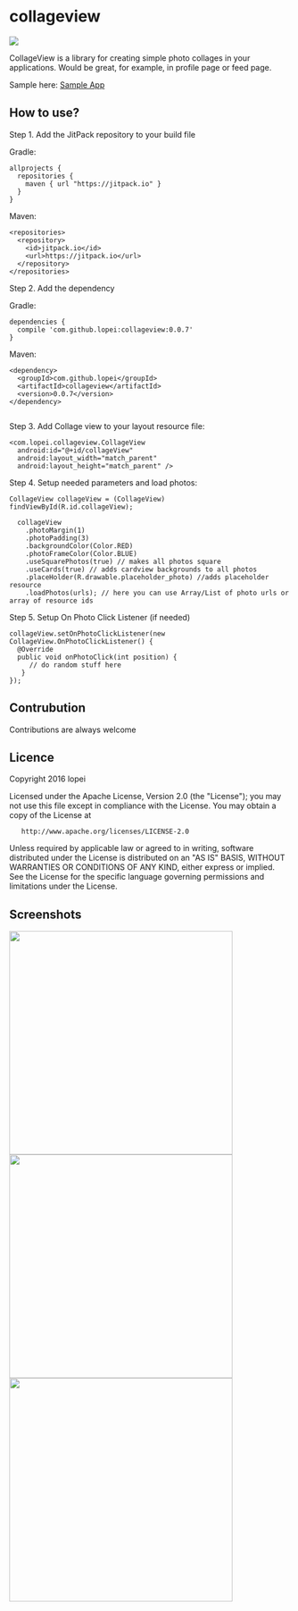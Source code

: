 # collageview
[![](https://jitpack.io/v/lopei/collageview.svg)](https://jitpack.io/#lopei/collageview)

CollageView is a library for creating simple photo collages in your applications. Would be great, for example, in profile page or feed page.

Sample here:
[Sample App](https://github.com/lopei/collageview/blob/master/app/src/main/java/com/lopei/myapplication/MainActivity.java)

## How to use?
Step 1. Add the JitPack repository to your build file

Gradle:

```
allprojects {
  repositories {
    maven { url "https://jitpack.io" }
  }
}
```

Maven:

```
<repositories>
  <repository>
    <id>jitpack.io</id>
    <url>https://jitpack.io</url>
  </repository>
</repositories>

```
Step 2. Add the dependency

Gradle:

```
dependencies {
  compile 'com.github.lopei:collageview:0.0.7'
}
```

Maven:

```
<dependency>
  <groupId>com.github.lopei</groupId>
  <artifactId>collageview</artifactId>
  <version>0.0.7</version>
</dependency>
  
```


Step 3. Add Collage view to your layout resource file:
```
<com.lopei.collageview.CollageView
  android:id="@+id/collageView"
  android:layout_width="match_parent"
  android:layout_height="match_parent" />
```

Step 4. Setup needed parameters and load photos:
```
CollageView collageView = (CollageView) findViewById(R.id.collageView);

  collageView
    .photoMargin(1)
    .photoPadding(3)
    .backgroundColor(Color.RED)
    .photoFrameColor(Color.BLUE)
    .useSquarePhotos(true) // makes all photos square
    .useCards(true) // adds cardview backgrounds to all photos
    .placeHolder(R.drawable.placeholder_photo) //adds placeholder resource
    .loadPhotos(urls); // here you can use Array/List of photo urls or array of resource ids
```

Step 5. Setup On Photo Click Listener (if needed)
```
collageView.setOnPhotoClickListener(new CollageView.OnPhotoClickListener() {
  @Override
  public void onPhotoClick(int position) {
     // do random stuff here
   }
});
```
## Contrubution

Contributions are always welcome

## Licence

Copyright 2016 lopei

   Licensed under the Apache License, Version 2.0 (the "License");
   you may not use this file except in compliance with the License.
   You may obtain a copy of the License at

       http://www.apache.org/licenses/LICENSE-2.0

   Unless required by applicable law or agreed to in writing, software
   distributed under the License is distributed on an "AS IS" BASIS,
   WITHOUT WARRANTIES OR CONDITIONS OF ANY KIND, either express or implied.
   See the License for the specific language governing permissions and
   limitations under the License.

## Screenshots
<img src="https://pp.vk.me/c626823/v626823371/2947c/ZO5N0vDiaT4.jpg" width="400"/>

<img src="https://pp.vk.me/c626823/v626823371/29407/fyIqt_C1uWQ.jpg" width="400"/>

<img src="https://pp.vk.me/c626823/v626823371/29429/C73w7R3oZrA.jpg" width="400"/>
